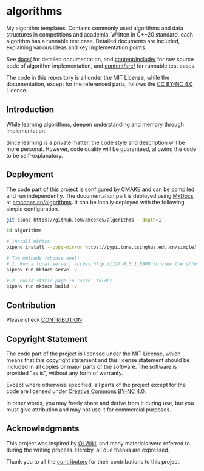 # algorithms

My algorithm templates. Contains commonly used algorithms and data structures in competitions and academia. Written in
C++20 standard, each algorithm has a runnable test case. Detailed documents are included, explaining various ideas and key implementation points.

See [docs/](.) for detailed documentation, and [content/include/](./content/include) for raw source code of algorithm implementation,
and [content/src/](./content/src) for runnable test cases.

The code in this repository is all under the MIT License, while the documentation, except for the referenced parts, follows the [CC BY-NC 4.0](https://creativecommons.org/licenses/by-nc/4.0/) License.

## Introduction

While learning algorithms, deepen understanding and memory through implementation.

Since learning is a private matter, the code style and description will be more personal. However, code quality will be
guaranteed, allowing the code to be self-explanatory.

## Deployment

The code part of this project is configured by CMAKE and can be compiled and run independently. The documentation part is deployed using [MkDocs](https://github.com/mkdocs/mkdocs) at [amcones.cn/algorithms](https://amcones.cn/algorithms). It can be locally deployed with the following simple configuration.

```bash
git clone https://github.com/amcones/algorithms --depth=1

cd algorithms

# Install mkdocs
pipenv install --pypi-mirror https://pypi.tuna.tsinghua.edu.cn/simple/

# Two methods (choose one):
# 1. Run a local server, access http://127.0.0.1:8000 to view the effect
pipenv run mkdocs serve -v

# 2. Build static page in 'site' folder
pipenv run mkdocs build -v
```

## Contribution

Please check [CONTRIBUTION](CONTRIBUTING.md).

## Copyright Statement

The code part of the project is licensed under the MIT License, which means that this copyright statement and this license statement should be included in all copies or major parts of the software. The software is provided "as is", without any form of warranty.

Except where otherwise specified, all parts of the project except for the code are licensed under [Creative Commons BY-NC 4.0](https://creativecommons.org/licenses/by-nc/4.0/).

In other words, you may freely share and derive from it during use, but you must give attribution and may not use it for commercial purposes.

## Acknowledgments

This project was inspired by [OI Wiki](https://github.com/OI-wiki/OI-wiki), and many materials were referred to during the writing process. Hereby, all due thanks are expressed.

Thank you to all the [contributors](https://github.com/amcones/algorithms/graphs/contributors) for their contributions to this project.
